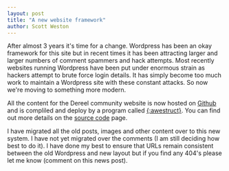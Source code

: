 ```yaml
---
layout: post
title: "A new website framework"
author: Scott Weston
---
```

After almost 3 years it's time for a change. Wordpress has been an okay
framework for this site but in recent times it has been attracting larger and
larger numbers of comment spammers and hack attempts. Most recently websites
running Wordpress have been put under enormous strain as hackers attempt to
brute force login details. It has simply become too much work to maintain a
Wordpress site with these constant attacks. So now we're moving to something
more modern.

All the content for the Dereel community website is now hosted on [Github](http://github.com/)
and is compliled and deploy by a program called [{:awestruct}](http://awestruct.org/). You can
find out more details on the [source code](/source-code) page.

I have migrated all the old posts, images and other content over to this new system.
I have not yet migrated over the comments (I am still deciding how best to do it).
I have done my best to ensure that URLs remain consistent between the old Wordpress
and new layout but if you find any 404's please let me know (comment on this news post).
